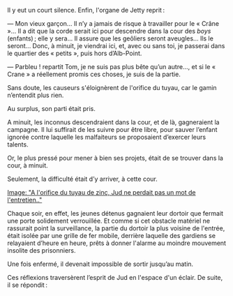 Il y eut un court silence. Enfin, l'organe de Jetty reprit :

— Mon vieux garçon... Il n’y a jamais de risque à travailler pour le
« Crâne »... Il a dit que la corde serait ici pour descendre dans la cour des
_boys_ (enfants) ; elle y sera... Il assure que les geôliers seront aveugles... Ils le seront... Donc, à minuit, je viendrai ici, et, avec ou sans toi, je passerai dans le quartier des « petits », puis hors d’Alb-Point.

— Parbleu ! repartit Tom, je ne suis pas plus bête qu’un autre..., et si le « Crane » a réellement promis ces choses, je suis de la partie.

Sans doute, les causeurs s'éloignèrent de l'orifice du tuyau, car le gamin n’entendit plus rien.

Au surplus, son parti était pris.

A minuit, les inconnus descendraient dans la cour, et de là, gagneraient la campagne. Il lui suffirait de les suivre pour être libre, pour sauver l’enfant ignorée contre laquelle les malfaiteurs se proposaient d’exercer leurs talents.

Or, le plus pressé pour mener à bien ses projets, était de se trouver dans la cour, à minuit.

Seulement, la difficulté était d’y arriver, à cette cour.

[Image: "A l'orifice du tuyau de zinc, Jud ne perdait pas un mot de l'entretien.."](../images/1-page-200.JPG)

Chaque soir, en effet, les jeunes détenus gagnaient leur dortoir que
fermait une porte solidement verrouillée. Et comme si cet obstacle matériel
ne rassurait point la surveillance, la partie du dortoir la plus voisine de
l'entrée, était isolée par une grille de fer mobile, derrière laquelle des
gardiens se relayaient d’heure en heure, prêts à donner l'alarme au moindre
mouvement insolite des prisonniers.

Une fois enfermé, il devenait impossible de sortir jusqu’au matin.

Ces réflexions traversèrent l’esprit de Jud en l'espace d'un éclair. De
suite, il se répondit :
